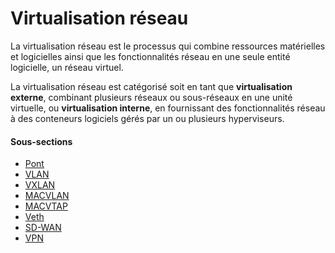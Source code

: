 # Virtualisation réseau

La virtualisation réseau est le processus qui combine ressources matérielles et logicielles ainsi
que les fonctionnalités réseau en une seule entité logicielle, un réseau virtuel.

La virtualisation réseau est catégorisé soit en tant que **virtualisation externe**, combinant
plusieurs réseaux ou sous-réseaux en une unité virtuelle, ou **virtualisation interne**, en
fournissant des fonctionnalités réseau à des conteneurs logiciels gérés par un ou plusieurs
hyperviseurs.

#### Sous-sections

* [Pont](pont.md)
* [VLAN](vlan.md)
* [VXLAN](vxlan.md)
* [MACVLAN](macvlan.md)
* [MACVTAP](macvtap.md)
* [Veth](veth.md)
* [SD-WAN](sd-wan.md)
* [VPN](vpn.md)
